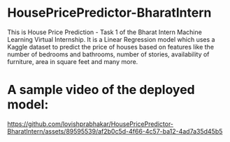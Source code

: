 # HousePricePredictor-BharatIntern

This is House Price Prediction - Task 1 of the Bharat Intern Machine Learning Virtual Internship. It is a Linear Regression model which uses a Kaggle dataset to predict the price of houses based on features like the number of bedrooms and bathrooms, number of stories, availability of furniture, area in square feet and many more.

# A sample video of the deployed model:

https://github.com/lovishprabhakar/HousePricePredictor-BharatIntern/assets/89595539/af2b0c5d-4f66-4c57-ba12-4ad7a35d45b5

